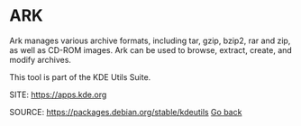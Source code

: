 # ARK

 Ark manages various archive formats, including tar, gzip,
 bzip2, rar and zip, as well as CD-ROM images. Ark can be 
 used to browse, extract, create, and modify archives. 

 This tool is part of the KDE Utils Suite.
 
 SITE: https://apps.kde.org

 SOURCE: https://packages.debian.org/stable/kdeutils
 [Go back](https://portable-linux-apps.github.io/apps.html)
